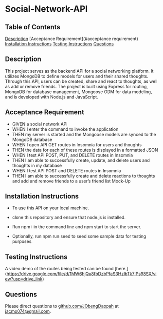 # Social-Network-API

## Table of Contents

  [Description](#description)
  [Acceptance Requirement](#acceptance requirement)
  [Installation Instructions](#installation-instructions)
  [Testing Instructions](#testing-instructions)
  [Questions](#questions)

## Description

  This project serves as the backend API for a social networking platform. It utilizes MongoDB to define models for users and their shared thoughts. Through this API, users can be created, share and react to thoughts, as well as add or remove friends. The project is built using Express for routing, MongoDB for database management, Mongoose ODM for data modeling, and is developed with Node.js and JavaScript.

## Acceptance Requirement

* GIVEN a social network API
* WHEN I enter the command to invoke the application
* THEN my server is started and the Mongoose models are synced to the MongoDB database
* WHEN I open API GET routes in Insomnia for users and thoughts
* THEN the data for each of these routes is displayed in a formatted JSON
* WHEN I test API POST, PUT, and DELETE routes in Insomnia
* THEN I am able to successfully create, update, and delete users and thoughts in my database
* WHEN I test API POST and DELETE routes in Insomnia
* THEN I am able to successfully create and delete reactions to thoughts and add and remove friends to a user’s friend list
Mock-Up

## Installation Instructions

* To use this API on your local machine.
  
* clone this repository and ensure that node.js is installed.

* Run npm i in the command line and npm start to start the server.

* Optionally, run npm run seed to seed some sample data for testing purposes.
  
## Testing Instructions

  A video demo of the routes being tested can be found [here.] (<https://drive.google.com/file/d/1MW6hjQu8fbDzbPfaS3HzIbTk7IPs98SX/view?usp=drive_link>)

## Questions

  Please direct questions to [github.com/JObengDappah](github.com/jObengDappah) at [jacmo074@gmail.com](jacmo074@gmail.com).
